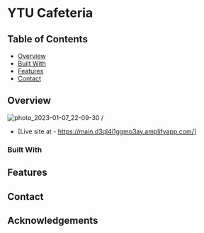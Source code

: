 # YTU Cafeteria

## Table of Contents

- [Overview](#overview)
- [Built With](#built-with)
- [Features](#features)
- [Contact](#contact)


## Overview

![photo_2023-01-07_22-09-30](https://user-images.githubusercontent.com/78092551/211158814-5e7226fa-4a4c-47c2-b028-67452cb6a25a.jpg) /
- [Live site at - https://main.d3ql4i1ggmo3ay.amplifyapp.com/]

<!-- TODO: Add a screenshot of the live project.
    1. Link to a 'live demo.'
    2. Describe your overall experience in a couple of sentences.
    3. List a few specific technical things that you learned or improved on.
    4. Share any other tips or guidance for others attempting this or something similar.
 -->
 
 

### Built With

<!-- TODO: List any MAJOR libraries/frameworks (e.g. React, Tailwind) with links to their homepages. -->

## Features

<!-- TODO: List what specific 'user problems' that this application solves. -->

## Contact

<!-- TODO: Include icons and links to your RELEVANT, PROFESSIONAL 'DEV-ORIENTED' social media. LinkedIn and dev.to are minimum. -->

## Acknowledgements

<!-- TODO: List any blog posts, tutorials or plugins that you may have used to complete the project. Only list those that had a significant impact. Obviously, we all 'Google' stuff while working on our things, but maybe something in particular stood out as a 'major contributor' to your skill set for this project. -->
